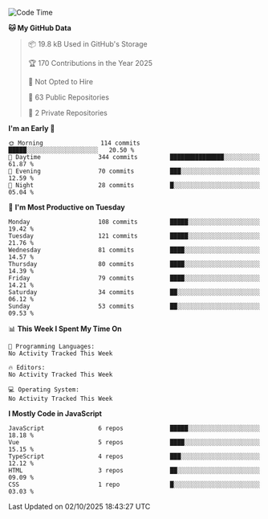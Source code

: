 <!--START_SECTION:waka-->
![Code Time](http://img.shields.io/badge/Code%20Time-1%2C484%20hrs%2047%20mins-blue)

**🐱 My GitHub Data** 

> 📦 19.8 kB Used in GitHub's Storage 
 > 
> 🏆 170 Contributions in the Year 2025
 > 
> 🚫 Not Opted to Hire
 > 
> 📜 63 Public Repositories 
 > 
> 🔑 2 Private Repositories 
 > 
**I'm an Early 🐤** 

```text
🌞 Morning                114 commits         █████░░░░░░░░░░░░░░░░░░░░   20.50 % 
🌆 Daytime                344 commits         ███████████████░░░░░░░░░░   61.87 % 
🌃 Evening                70 commits          ███░░░░░░░░░░░░░░░░░░░░░░   12.59 % 
🌙 Night                  28 commits          █░░░░░░░░░░░░░░░░░░░░░░░░   05.04 % 
```
📅 **I'm Most Productive on Tuesday** 

```text
Monday                   108 commits         █████░░░░░░░░░░░░░░░░░░░░   19.42 % 
Tuesday                  121 commits         █████░░░░░░░░░░░░░░░░░░░░   21.76 % 
Wednesday                81 commits          ████░░░░░░░░░░░░░░░░░░░░░   14.57 % 
Thursday                 80 commits          ████░░░░░░░░░░░░░░░░░░░░░   14.39 % 
Friday                   79 commits          ████░░░░░░░░░░░░░░░░░░░░░   14.21 % 
Saturday                 34 commits          ██░░░░░░░░░░░░░░░░░░░░░░░   06.12 % 
Sunday                   53 commits          ██░░░░░░░░░░░░░░░░░░░░░░░   09.53 % 
```


📊 **This Week I Spent My Time On** 

```text
💬 Programming Languages: 
No Activity Tracked This Week

🔥 Editors: 
No Activity Tracked This Week

💻 Operating System: 
No Activity Tracked This Week
```

**I Mostly Code in JavaScript** 

```text
JavaScript               6 repos             █████░░░░░░░░░░░░░░░░░░░░   18.18 % 
Vue                      5 repos             ████░░░░░░░░░░░░░░░░░░░░░   15.15 % 
TypeScript               4 repos             ███░░░░░░░░░░░░░░░░░░░░░░   12.12 % 
HTML                     3 repos             ██░░░░░░░░░░░░░░░░░░░░░░░   09.09 % 
CSS                      1 repo              █░░░░░░░░░░░░░░░░░░░░░░░░   03.03 % 
```




 Last Updated on 02/10/2025 18:43:27 UTC
<!--END_SECTION:waka-->
